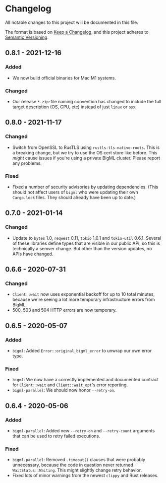 # Changelog

All notable changes to this project will be documented in this file.

The format is based on [Keep a Changelog](https://keepachangelog.com/en/1.0.0/), and this project adheres to [Semantic Versioning](https://semver.org/spec/v2.0.0.html).

## 0.8.1 - 2021-12-16

### Added

- We now build official binaries for Mac M1 systems.

### Changed

- Our release `*.zip`-file naming convention has changed to include the full target description (OS, CPU, etc) instead of just `linux` or `osx`.

## 0.8.0 - 2021-11-17

### Changed

- Switch from OpenSSL to RusTLS using `rustls-tls-native-roots`. This is a breaking change, but we try to use the OS cert store like before. This _might_ cause issues if you're using a private BigML cluster. Please report any problems.

### Fixed

- Fixed a number of security advisories by updating dependencies. (This should not affect users of `bigml` who were updating their own `Cargo.lock` files. They should already have been up to date.)

## 0.7.0 - 2021-01-14

### Changed

- Update to `bytes` 1.0, `reqwest` 0.11, `tokio` 1.0.1 and `tokio-util` 0.6.1. Several of these libraries define types that are visible in our public API, so this is technically a semver change. But other than the version updates, no APIs have changed.

## 0.6.6 - 2020-07-31

### Changed

- `Client::wait` now uses exponential backoff for up to 10 total minutes, because we're seeing a lot more temporary infrastructure errors from BigML.
- 500, 503 and 504 HTTP errors are now temporary.

## 0.6.5 - 2020-05-07

### Added

- `bigml`: Added `Error::original_bigml_error` to unwrap our own error type.

### Fixed

- `bigml`: We now have a correctly implemented and documented contract for `Client::wait` and `Client::wait_opt`'s error reporting.
- `bigml-parallel`: We should now honor `--retry-on`.

## 0.6.4 - 2020-05-06

### Added

- `bigml-parallel`: Added new `--retry-on` and `--retry-count` arguments that can be used to retry failed executions.

### Fixed

- `bigml-parallel`: Removed `.timeout()` clauses that were probably unnecessary, because the code in question never returned `WaitStatus::Waiting`. This might slightly change retry behavior.
- Fixed lots of minor warnings from the newest `clippy` and Rust releases.
